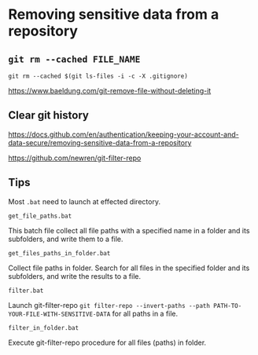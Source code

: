 # Removing sensitive data from a repository


## `git rm --cached FILE_NAME`

`git rm --cached $(git ls-files -i -c -X .gitignore)`

https://www.baeldung.com/git-remove-file-without-deleting-it


## Clear git history

https://docs.github.com/en/authentication/keeping-your-account-and-data-secure/removing-sensitive-data-from-a-repository

https://github.com/newren/git-filter-repo

## Tips

Most `.bat` need to launch at effected directory.

`get_file_paths.bat`

This batch file collect all file paths with a specified name in a folder and its subfolders, and write them to a file.

`get_files_paths_in_folder.bat`

Collect file paths in folder. Search for all files in the specified folder and its subfolders, and write the results to a file.

`filter.bat`

Launch git-filter-repo `git filter-repo --invert-paths --path PATH-TO-YOUR-FILE-WITH-SENSITIVE-DATA` for all paths in a file.

`filter_in_folder.bat`

Execute git-filter-repo procedure for all files (paths) in folder.






